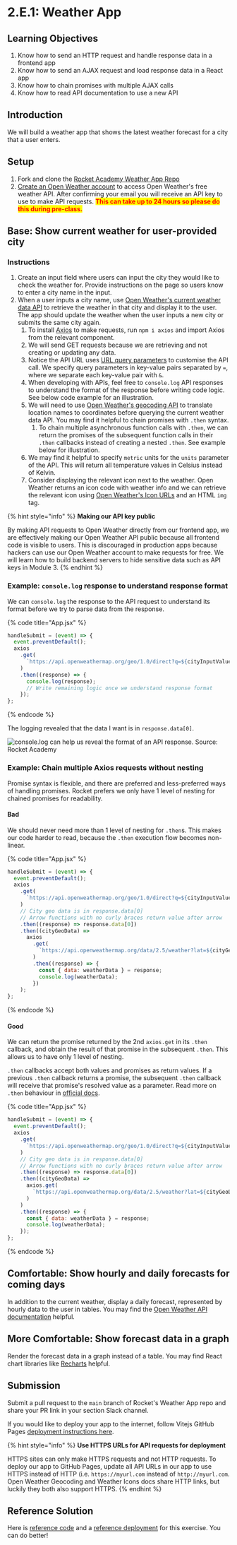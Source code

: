 # 2.E.1: Weather App

## Learning Objectives

1. Know how to send an HTTP request and handle response data in a frontend app
2. Know how to send an AJAX request and load response data in a React app
3. Know how to chain promises with multiple AJAX calls
4. Know how to read API documentation to use a new API

## Introduction

We will build a weather app that shows the latest weather forecast for a city that a user enters.

## Setup

1. Fork and clone the [Rocket Academy Weather App Repo](https://github.com/rocketacademy/weather-app-3.2)
2. [Create an Open Weather account](https://home.openweathermap.org/users/sign\_up) to access Open Weather's free weather API. After confirming your email you will receive an API key to use to make API requests. <mark style="color:red;">**This can take up to 24 hours so please do this during pre-class.**</mark>&#x20;

## Base: Show current weather for user-provided city

### Instructions

1. Create an input field where users can input the city they would like to check the weather for. Provide instructions on the page so users know to enter a city name in the input.
2. When a user inputs a city name, use [Open Weather's current weather data API](https://openweathermap.org/current) to retrieve the weather in that city and display it to the user. The app should update the weather when the user inputs a new city or submits the same city again.
   1. To install [Axios](https://axios-http.com/docs/intro) to make requests, run `npm i axios` and import Axios from the relevant component.
   2. We will send GET requests because we are retrieving and not creating or updating any data.
   3. Notice the API URL uses [URL query parameters](https://en.wikipedia.org/wiki/Query\_string#Structure) to customise the API call. We specify query parameters in key-value pairs separated by `=`, where we separate each key-value pair with `&`.
   4. When developing with APIs, feel free to `console.log` API responses to understand the format of the response before writing code logic. See below code example for an illustration.
   5. We will need to use [Open Weather's geocoding API](https://openweathermap.org/api/geocoding-api) to translate location names to coordinates before querying the current weather data API. You may find it helpful to chain promises with `.then` syntax.
      1. To chain multiple asynchronous function calls with `.then`, we can return the promises of the subsequent function calls in their `.then` callbacks instead of creating a nested `.then`. See example below for illustration.
   6. We may find it helpful to specify `metric` units for the `units` parameter of the API. This will return all temperature values in Celsius instead of Kelvin.
   7. Consider displaying the relevant icon next to the weather. Open Weather returns an icon code with weather info and we can retrieve the relevant icon using [Open Weather's Icon URLs](https://openweathermap.org/weather-conditions) and an HTML `img` tag.

{% hint style="info" %}
**Making our API key public**

By making API requests to Open Weather directly from our frontend app, we are effectively making our Open Weather API public because all frontend code is visible to users. This is discouraged in production apps because hackers can use our Open Weather account to make requests for free. We will learn how to build backend servers to hide sensitive data such as API keys in Module 3.
{% endhint %}

### Example: `console.log` response to understand response format

We can `console.log` the response to the API request to understand its format before we try to parse data from the response.

{% code title="App.jsx" %}
```jsx
handleSubmit = (event) => {
  event.preventDefault();
  axios
    .get(
      `https://api.openweathermap.org/geo/1.0/direct?q=${cityInputValue}&limit=1&appid=${OPEN_WEATHER_API_KEY}`
    )
    .then((response) => {
      console.log(response);
      // Write remaining logic once we understand response format
    });
};
```
{% endcode %}

The logging revealed that the data I want is in `response.data[0]`.

![console.log can help us reveal the format of an API response. Source: Rocket Academy](<../../.gitbook/assets/2.E.5 - Weather App - Response Logging.png>)

### Example: Chain multiple Axios requests without nesting

Promise syntax is flexible, and there are preferred and less-preferred ways of handling promises. Rocket prefers we only have 1 level of nesting for chained promises for readability.

#### Bad

We should never need more than 1 level of nesting for `.then`s. This makes our code harder to read, because the `.then` execution flow becomes non-linear.

{% code title="App.jsx" %}
```jsx
handleSubmit = (event) => {
  event.preventDefault();
  axios
    .get(
      `https://api.openweathermap.org/geo/1.0/direct?q=${cityInputValue}&limit=1&appid=${OPEN_WEATHER_API_KEY}`
    )
    // City geo data is in response.data[0]
    // Arrow functions with no curly braces return value after arrow
    .then((response) => response.data[0])
    .then((cityGeoData) =>
      axios
        .get(
          `https://api.openweathermap.org/data/2.5/weather?lat=${cityGeoData.lat}&lon=${cityGeoData.lon}&appid=${OPEN_WEATHER_API_KEY}&units=metric`
        )
        .then((response) => {
          const { data: weatherData } = response;
          console.log(weatherData);
        })
    );
};
```
{% endcode %}

#### Good

We can return the promise returned by the 2nd `axios.get` in its `.then` callback, and obtain the result of that promise in the subsequent `.then`. This allows us to have only 1 level of nesting.&#x20;

`.then` callbacks accept both values and promises as return values. If a previous `.then` callback returns a promise, the subsequent `.then` callback will receive that promise's resolved value as a parameter. Read more on `.then` behaviour in [official docs](https://developer.mozilla.org/en-US/docs/Web/JavaScript/Reference/Global\_Objects/Promise/then).

{% code title="App.jsx" %}
```jsx
handleSubmit = (event) => {
  event.preventDefault();
  axios
    .get(
      `https://api.openweathermap.org/geo/1.0/direct?q=${cityInputValue}&limit=1&appid=${OPEN_WEATHER_API_KEY}`
    )
    // City geo data is in response.data[0]
    // Arrow functions with no curly braces return value after arrow
    .then((response) => response.data[0])
    .then((cityGeoData) =>
      axios.get(
        `https://api.openweathermap.org/data/2.5/weather?lat=${cityGeoData.lat}&lon=${cityGeoData.lon}&appid=${OPEN_WEATHER_API_KEY}&units=metric`
      )
    )
    .then((response) => {
      const { data: weatherData } = response;
      console.log(weatherData);
    });
};
```
{% endcode %}

## Comfortable: Show hourly and daily forecasts for coming days

In addition to the current weather, display a daily forecast, represented by hourly data to the user in tables. You may find the [Open Weather API documentation](https://openweathermap.org/forecast5) helpful.

## More Comfortable: Show forecast data in a graph

Render the forecast data in a graph instead of a table. You may find React chart libraries like [Recharts](https://recharts.org/en-US/) helpful.

## Submission

Submit a pull request to the `main` branch of Rocket's Weather App repo and share your PR link in your section Slack channel.

If you would like to deploy your app to the internet, follow Vitejs GitHub Pages [deployment instructions here](https://vitejs.dev/guide/static-deploy.html).

{% hint style="info" %}
**Use HTTPS URLs for API requests for deployment**

HTTPS sites can only make HTTPS requests and not HTTP requests. To deploy our app to GitHub Pages, update all API URLs in our app to use HTTPS instead of HTTP (i.e. `https://myurl.com` instead of `http://myurl.com`. Open Weather Geocoding and Weather Icons docs share HTTP links, but luckily they both also support HTTPS.
{% endhint %}

## Reference Solution

Here is [reference code](https://github.com/rocketacademy/weather-app-3.2/tree/solution-base) and a [reference deployment](https://rocketacademy.github.io/weather-app-3.2/) for this exercise. You can do better!
